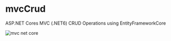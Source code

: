 # mvcCrud
ASP.NET Cores MVC (.NET6) CRUD Operations using EntityFrameworkCore

![mvc net core](https://user-images.githubusercontent.com/71987442/196481474-cc6d0ed4-483f-4156-bd89-558e085ee019.jpg)
